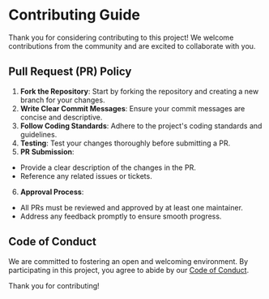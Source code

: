 # Contributing Guide

Thank you for considering contributing to this project! We welcome contributions from the community and are excited to collaborate with you.

## Pull Request (PR) Policy

1. **Fork the Repository**: Start by forking the repository and creating a new branch for your changes.
2. **Write Clear Commit Messages**: Ensure your commit messages are concise and descriptive.
3. **Follow Coding Standards**: Adhere to the project's coding standards and guidelines.
4. **Testing**: Test your changes thoroughly before submitting a PR.
5. **PR Submission**:
  - Provide a clear description of the changes in the PR.
  - Reference any related issues or tickets.
6. **Approval Process**:
  - All PRs must be reviewed and approved by at least one maintainer.
  - Address any feedback promptly to ensure smooth progress.

## Code of Conduct

We are committed to fostering an open and welcoming environment. By participating in this project, you agree to abide by our [Code of Conduct](CODE_OF_CONDUCT.md).

Thank you for contributing!